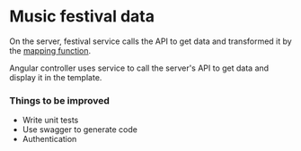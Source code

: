 # Music festival data

On the server, festival service calls the API to get data and transformed it by the [mapping function](https://github.com/foolishneo/music-festival/blob/master/server/src/festivals/mapping/festival-bands.mapping.ts). 

Angular controller uses service to call the server's API to get data and display it in the template.

### Things to be improved
- Write unit tests
- Use swagger to generate code
- Authentication

